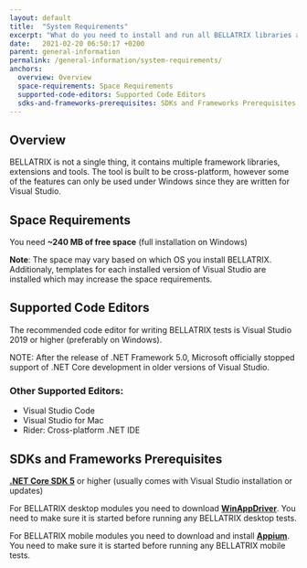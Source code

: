 ```yaml
---
layout: default
title:  "System Requirements"
excerpt: "What do you need to install and run all BELLATRIX libraries and tools?"
date:   2021-02-20 06:50:17 +0200
parent: general-information
permalink: /general-information/system-requirements/
anchors:
  overview: Overview
  space-requirements: Space Requirements
  supported-code-editors: Supported Code Editors
  sdks-and-frameworks-prerequisites: SDKs and Frameworks Prerequisites
---
```

Overview
--------
BELLATRIX is not a single thing, it contains multiple framework libraries, extensions and tools. The tool is built to be cross-platform, however some of the features can only be used under Windows since they are written for Visual Studio.

Space Requirements
------------------
You need **~240 MB of free space** (full installation on Windows)

**Note**: The space may vary based on which OS you install BELLATRIX. Additionaly, templates for each installed version of Visual Studio are installed which may increase the space requirements.

Supported Code Editors
----------------------
The recommended code editor for writing BELLATRIX tests is Visual Studio 2019 or higher (preferably on Windows).

NOTE: After the release of .NET Framework 5.0, Microsoft officially stopped support of .NET Core development in older versions of Visual Studio.

### Other Supported Editors: ###
- Visual Studio Code
- Visual Studio for Mac
- Rider: Cross-platform .NET IDE

SDKs and Frameworks Prerequisites
-------------------------------- 
[**.NET Core SDK 5**](https://www.microsoft.com/net/download/windows) or higher (usually comes with Visual Studio installation or updates)

For BELLATRIX desktop modules you need to download [**WinAppDriver**](https://github.com/Microsoft/WinAppDriver/releases). You need to make sure it is started before running any BELLATRIX desktop tests.

For BELLATRIX mobile modules you need to download and install [**Appium**](http://appium.io/). You need to make sure it is started before running any BELLATRIX mobile tests.